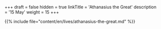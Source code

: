 +++
draft = false
hidden = true
linkTitle = 'Athanasius the Great'
description = '15 May'
weight = 15
+++

{{% include file="content/en/lives/athanasius-the-great.md" %}}
